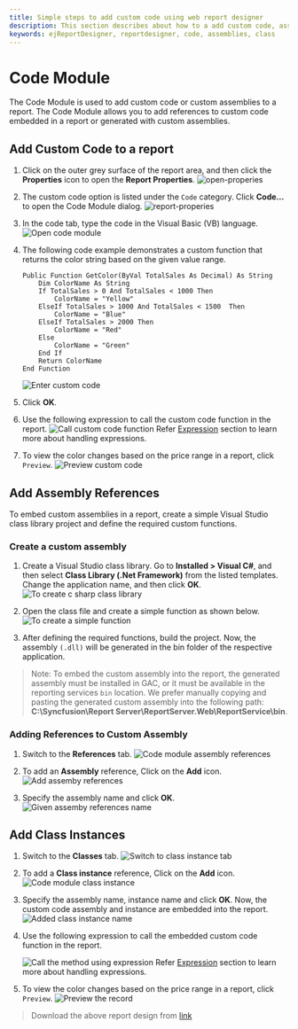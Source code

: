 ```yaml
---
title: Simple steps to add custom code using web report designer
description: This section describes about how to a add custom code, assembly references using Bold Report Designer
keywords: ejReportDesigner, reportdesigner, code, assemblies, class
---
```


# Code Module

The Code Module is used to add custom code or custom assemblies to a report. The Code Module allows you to add references to custom code embedded in a report or generated with custom assemblies.

## Add Custom Code to a report

1. Click on the outer grey surface of the report area, and then click the **Properties** icon to open the **Report Properties**.
    ![open-properies](/static/assets/on-premise/images/report-designer/compose-report/unit-switcher/open-properties.png '#width=400px')
2. The custom code option is listed under the `Code` category. Click **Code...** to open the Code Module dialog.
    ![report-properies](/static/assets/on-premise/images/report-designer/compose-report/unit-switcher/report-properties.png)
3. In the code tab, type the code in the Visual Basic (VB) language.
    ![Open code module](/static/assets/on-premise/images/report-designer/compose-report/code-module/open-code-module.png '#width=350px')
4. The following code example demonstrates a custom function that returns the color string based on the given value range.

    ```basic
    Public Function GetColor(ByVal TotalSales As Decimal) As String
        Dim ColorName As String
        If TotalSales > 0 And TotalSales < 1000 Then
            ColorName = "Yellow"
        ElseIf TotalSales > 1000 And TotalSales < 1500  Then
            ColorName = "Blue"
        ElseIf TotalSales > 2000 Then
            ColorName = "Red"
        Else
            ColorName = "Green"
        End If
        Return ColorName
    End Function
    ```

    ![Enter custom code](/static/assets/on-premise/images/report-designer/compose-report/code-module/code-section.png '#width=350px')
5. Click **OK**.
6. Use the following expression to call the custom code function in the report.
    ![Call custom code function](/static/assets/on-premise/images/report-designer/compose-report/code-module/custom-code-expression.png '#width=400px')
Refer [Expression](./../../compose-report/expressions/) section to learn more about handling expressions.
7. To view the color changes based on the price range in a report, click `Preview`.
![Preview custom code](/static/assets/on-premise/images/report-designer/compose-report/code-module/custom-code-preview.png '#width=450px')

## Add Assembly References

To embed custom assemblies in a report, create a simple Visual Studio class library project and define the required custom functions.

### Create a custom assembly

1. Create a Visual Studio class library. Go to **Installed > Visual C#**, and then select **Class Library (.Net Framework)** from the listed templates. Change the application name, and then click **OK**.
![To create c sharp class library](/static/assets/on-premise/images/report-designer/compose-report/code-module/assembly-references.png '#width=450px')

2. Open the class file and create a simple function as shown below.
![To create a simple function](/static/assets/on-premise/images/report-designer/compose-report/code-module/add-references.png)

3. After defining the required functions, build the project. Now, the assembly `(.dll)` will be generated in the bin folder of the respective application.

> Note: To embed the custom assembly into the report, the generated assembly must be installed in GAC, or it must be available in the reporting services `bin` location. We prefer manually copying and pasting the generated custom assembly into the following path: **C:\Syncfusion\Report Server\ReportServer.Web\ReportService\bin**.

### Adding References to Custom Assembly

1. Switch to the **References** tab.
![Code module assembly references](/static/assets/on-premise/images/report-designer/compose-report/code-module/references-tab.png '#width=350px')

2. To add an **Assembly** reference, Click on the **Add** icon.
![Add assemby references](/static/assets/on-premise/images/report-designer/compose-report/code-module/reference-add-icon.png '#width=350px')

3. Specify the assembly name and click **OK**.
![Given assemby references name](/static/assets/on-premise/images/report-designer/compose-report/code-module/assembly-reference-name.png '#width=350px')

## Add Class Instances

1. Switch to the **Classes** tab.
    ![Switch to class instance tab](/static/assets/on-premise/images/report-designer/compose-report/code-module/classinstance-tab.png '#width=350px')

2. To add a **Class instance** reference, Click on the **Add** icon.
    ![Code module class instance](/static/assets/on-premise/images/report-designer/compose-report/code-module/listed-class-instance.png '#width=350px')

3. Specify the assembly name, instance name and click **OK**. Now, the custom code assembly and instance are embedded into the report.
    ![Added class instance name](/static/assets/on-premise/images/report-designer/compose-report/code-module/added-class-instances.png '#width=350px')

4. Use the following expression to call the embedded custom code function in the report.

    ![Call the method using expression](/static/assets/on-premise/images/report-designer/compose-report/code-module/custom-assembly-expression.png '#width=350px')
Refer [Expression](./../../compose-report/expressions/) section to learn more about handling expressions.

5. To view the color changes based on the price range in a report, click `Preview`.
    ![Preview the record](/static/assets/on-premise/images/report-designer/compose-report/code-module/custom-code-preview.png '#width=400px')

> Download the above report design from [link](https://github.com/boldreports/resources/tree/master/docs/report-designer/compose-report/code-module.rdl)